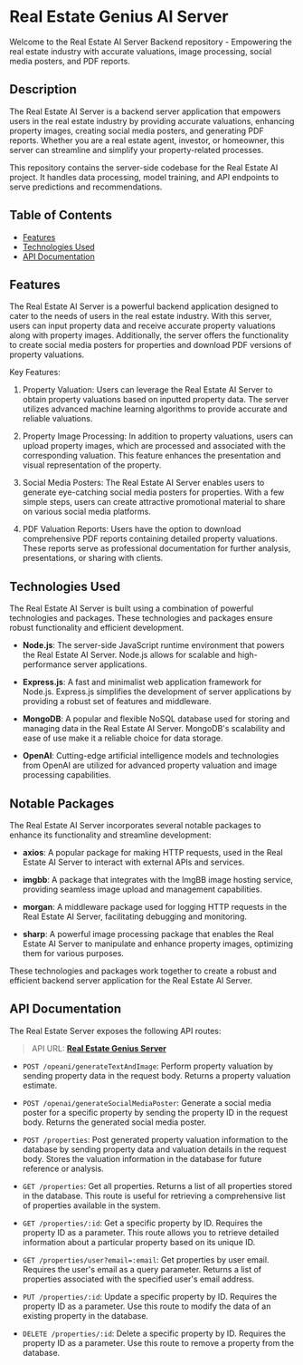 # Real Estate Genius AI Server

Welcome to the Real Estate AI Server Backend repository - Empowering the real estate industry with accurate valuations, image processing, social media posters, and PDF reports.

## Description

The Real Estate AI Server is a backend server application that empowers users in the real estate industry by providing accurate valuations, enhancing property images, creating social media posters, and generating PDF reports. Whether you are a real estate agent, investor, or homeowner, this server can streamline and simplify your property-related processes.

This repository contains the server-side codebase for the Real Estate AI project. It handles data processing, model training, and API endpoints to serve predictions and recommendations.

## Table of Contents

- [Features](#features)
- [Technologies Used](#technologies-used)
- [API Documentation](#api-documentation)

## Features

The Real Estate AI Server is a powerful backend application designed to cater to the needs of users in the real estate industry. With this server, users can input property data and receive accurate property valuations along with property images. Additionally, the server offers the functionality to create social media posters for properties and download PDF versions of property valuations.

Key Features:

1. Property Valuation: Users can leverage the Real Estate AI Server to obtain property valuations based on inputted property data. The server utilizes advanced machine learning algorithms to provide accurate and reliable valuations.

2. Property Image Processing: In addition to property valuations, users can upload property images, which are processed and associated with the corresponding valuation. This feature enhances the presentation and visual representation of the property.

3. Social Media Posters: The Real Estate AI Server enables users to generate eye-catching social media posters for properties. With a few simple steps, users can create attractive promotional material to share on various social media platforms.

4. PDF Valuation Reports: Users have the option to download comprehensive PDF reports containing detailed property valuations. These reports serve as professional documentation for further analysis, presentations, or sharing with clients.

## Technologies Used

The Real Estate AI Server is built using a combination of powerful technologies and packages. These technologies and packages ensure robust functionality and efficient development.

- **Node.js**: The server-side JavaScript runtime environment that powers the Real Estate AI Server. Node.js allows for scalable and high-performance server applications.

- **Express.js**: A fast and minimalist web application framework for Node.js. Express.js simplifies the development of server applications by providing a robust set of features and middleware.

- **MongoDB**: A popular and flexible NoSQL database used for storing and managing data in the Real Estate AI Server. MongoDB's scalability and ease of use make it a reliable choice for data storage.

- **OpenAI**: Cutting-edge artificial intelligence models and technologies from OpenAI are utilized for advanced property valuation and image processing capabilities.

## Notable Packages

The Real Estate AI Server incorporates several notable packages to enhance its functionality and streamline development:

- **axios**: A popular package for making HTTP requests, used in the Real Estate AI Server to interact with external APIs and services.

- **imgbb**: A package that integrates with the ImgBB image hosting service, providing seamless image upload and management capabilities.

- **morgan**: A middleware package used for logging HTTP requests in the Real Estate AI Server, facilitating debugging and monitoring.

- **sharp**: A powerful image processing package that enables the Real Estate AI Server to manipulate and enhance property images, optimizing them for various purposes.

These technologies and packages work together to create a robust and efficient backend server application for the Real Estate AI Server.

## API Documentation

The Real Estate Server exposes the following API routes:

> API URL: **[Real Estate Genius Server](https://real-estate-sji.onrender.com)**

- `POST /opeani/generateTextAndImage`: Perform property valuation by sending property data in the request body. Returns a property valuation estimate.

- `POST /openai/generateSocialMediaPoster`: Generate a social media poster for a specific property by sending the property ID in the request body. Returns the generated social media poster.

- `POST /properties`: Post generated property valuation information to the database by sending property data and valuation details in the request body. Stores the valuation information in the database for future reference or analysis.

- `GET /properties`: Get all properties. Returns a list of all properties stored in the database. This route is useful for retrieving a comprehensive list of properties available in the system.

- `GET /properties/:id`: Get a specific property by ID. Requires the property ID as a parameter. This route allows you to retrieve detailed information about a particular property based on its unique ID.

- `GET /properties/user?email=:email`: Get properties by user email. Requires the user's email as a query parameter. Returns a list of properties associated with the specified user's email address.

- `PUT /properties/:id`: Update a specific property by ID. Requires the property ID as a parameter. Use this route to modify the data of an existing property in the database.

- `DELETE /properties/:id`: Delete a specific property by ID. Requires the property ID as a parameter. Use this route to remove a property from the database.

